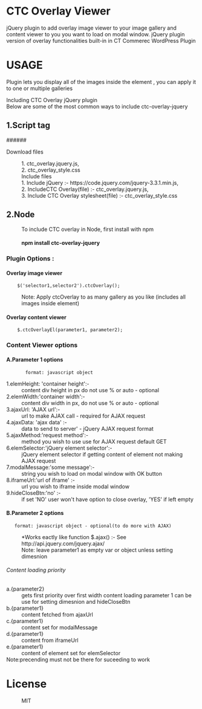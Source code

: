 # CTC Overlay Viewer

jQuery plugin to add overlay image viewer to your image gallery and content viewer to you you want to load on modal window. 
jQuery plugin version of overlay functionalities built-in in CT Commerec WordPress Plugin  

# USAGE
Plugin  lets you display all of the images inside the element , you can apply it to one or multiple galleries
<dl>
<dt>Including CTC Overlay jQuery plugin<dt> 
<dt>Below are some of the most common ways to include ctc-overlay-jquery</dd> 

## 1.Script tag


######<dt> Download files </dt>

<dd>1. ctc_overlay.jquery.js,</dd>
<dd>2. ctc_overlay_style.css</dd>

  
<dd>Include files</dd>

 <dd>1. Include jQuery :- https://code.jquery.com/jquery-3.3.1.min.js,</dd>
 <dd>2. IncludeCTC Overlay(file) :- ctc_overlay.jquery.js,</dd>
 <dd>3. Include CTC Overlay stylesheet(file) :-  ctc_overlay_style.css</dd>

</dl>
<dl>

## 2.Node
<dd>To include CTC overlay in Node, first install with npm</dd>

#### <dd> npm install ctc-overlay-jquery</dd>


</dl>
<dl>


### Plugin Options :
#### <dt> Overlay image viewer </dt>
		$('selector1,selector2').ctcOverlay();
	
  <dd>Note: Apply ctcOverlay to as many gallery as you like (includes all images inside element)</dd>


#### <dt>Overlay content viewer </dt> 
 		$.ctcOverlayEl(parameter1, parameter2);

###  Content Viewer options

#### <dt>A.Parameter 1 options</dt>
           format: javascript object
 <dt>1.elemHeight: 'container height':-</dt> 
	<dd>content div height in px do not use % or auto - optional </dd>
 <dt>2.elemWidth:'container width':-</dt>
	<dd> content div width in px, do not use % or auto - optional</dd>
 <dt>3.ajaxUrl: 'AJAX url':-</dt>
	<dd> url to make AJAX call - required for AJAX request</dd>
 <dt>4.ajaxData: 'ajax data' :-</dt>
	<dd>data to send to server' - jQuery AJAX request format </dd>
 <dt>5.ajaxMethod:'request method':-</dt>
<dd> method you wish to use use for AJAX request default GET</dd>
 <dt>6.elemSelector:'jQuery element selector':-</dt>
	<dd> jQuery element selector if getting content of element not making AJAX request</dd>
 <dt>7.modalMessage:'some message':-</dt>
<dd> string you wish to load on modal window with OK button</dd>
 <dt>8.iframeUrl:'url of iframe' :-</dt>
<dd> url you wish to iframe inside modal window</dd>
<dt>9.hideCloseBtn:'no' :-</dt>
<dd> if set 'NO' user won't have option to close overlay, 'YES' if left empty </dd>

#### <dt>B.Parameter 2 options<dt>
	   format: javascript object - optional(to do more with AJAX)
  <dd> *Works eactly like function $.ajax()  :- See http://api.jquery.com/jquery.ajax/<dd>
   <dd> Note: leave parameter1 as empty var or object unless setting dimesnion </dd>

###### <dt>Content loading  priority</dt>
 <dt>a.{parameter2}</dt>
   <dd>gets first priority over first width content loading parameter 1 can be use for setting dimesnion and hideCloseBtn</dd>
 <dt>b.{parameter1}</dt>
<dd> content fetched from ajaxUrl </dd>
<dt>c.{parameter1}</dt>
<dd>  content set for modalMessage </dd>
<dt>d.{parameter1}</dt>
<dd>  content from  iframeUrl </dd>
<dt>e.{parameter1}</dt>
<dd>content of element set for  elemSelector </dd>

<dt>Note:precending must not be there for suceeding to work </dt>
</dl>

# License 
<dd>MIT</dd>

